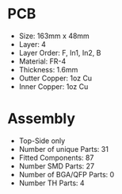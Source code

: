 # PCB

- Size: 163mm x 48mm
- Layer: 4
- Layer Order: F, In1, In2, B
- Material: FR-4
- Thickness: 1.6mm
- Outter Copper: 1oz Cu
- Inner Copper: 1oz Cu

# Assembly

- Top-Side only
- Number of unique Parts:	31
- Fitted Components:	87
- Number SMD Parts:	27
- Number of BGA/QFP Parts: 0
- Number TH Parts:	4
